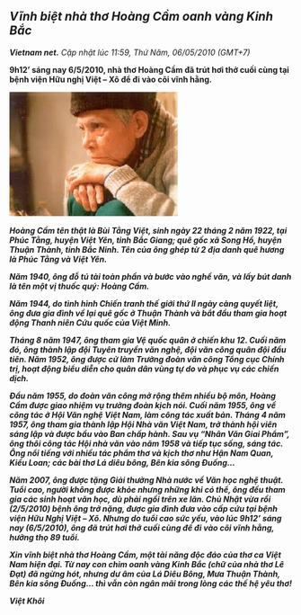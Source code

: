 <!--
title: Vĩnh biệt nhà thơ Hoàng Cầm oanh vàng Kinh Bắc
author: Dương Phú Hiệp
status: completed
-->

##  ***Vĩnh biệt nhà thơ Hoàng Cầm oanh vàng Kinh Bắc***

***Vietnam net.***   *Cập nhật lúc 11:59, Thứ Năm, 06/05/2010 (GMT+7)*

**9h12’ sáng nay 6/5/2010, nhà thơ Hoàng Cầm đã trút hơi thở cuối cùng tại bệnh viện Hữu nghị Việt – Xô để đi vào cõi vĩnh hằng.**

![](01.jpg)

***Hoàng Cầm tên thật là Bùi Tằng Việt, sinh ngày 22 tháng 2 năm 1922, tại Phúc Tằng, huyện Việt Yên, tỉnh Bắc Giang; quê gốc xã Song Hồ, huyện Thuận Thành, tỉnh Bắc Ninh. Tên của ông ghép từ 2 địa danh quê hương là Phúc Tằng và Việt Yên.***

***Năm 1940, ông đỗ tú tài toàn phần và bước vào nghề văn, và lấy bút danh là tên một vị thuốc quý: Hoàng Cầm.***

***Năm 1944, do tình hình Chiến tranh thế giới thứ II ngày càng quyết liệt, ông đưa gia đình về lại quê gốc ở Thuận Thành và bắt đầu tham gia hoạt động Thanh niên Cứu quốc của Việt Minh.***

***Tháng 8 năm 1947, ông tham gia Vệ quốc quân ở chiến khu 12. Cuối năm đó, ông thành lập đội Tuyên truyền văn nghệ, đội văn công quân đội đầu tiên. Năm 1952, ông được cử làm Trưởng đoàn văn công Tổng cục Chính trị, hoạt động biểu diễn cho quân dân vùng tự do và phục vụ các chiến dịch.***

***Đầu năm 1955, do đoàn văn công mở rộng thêm nhiều bộ môn, Hoàng Cầm được giao nhiệm vụ trưởng đoàn kịch nói. Cuối năm 1955, ông về công tác ở Hội Văn nghệ Việt Nam, làm công tác xuất bản. Tháng 4 năm 1957, ông tham gia thành lập Hội Nhà văn Việt Nam, trở thành hội viên sáng lập và được bầu vào Ban chấp hành. Sau vụ “Nhân Văn Giai Phẩm”, ông thôi công tác Hội nhà văn vào năm 1958 và tiếp tục sống, sáng tác.
Ông nổi tiếng với nhiều tác phẩm thơ và kịch thơ như Hận Nam Quan, Kiều Loan; các bài thơ Lá diêu bông, Bên kia sông Đuống…***

***Năm 2007, ông được tặng Giải thưởng Nhà nước về Văn học nghệ thuật.
Tuổi cao, người không được khỏe nhưng những khi có thể, ông đều tham gia các sinh hoạt văn học, dù phải ngồi trên xe lăn. Chủ Nhật vừa rồi (2/5/2010) bệnh ông trở nặng, được gia đình đưa vào cấp cứu tại bệnh viện Hữu Nghị Việt – Xô. Nhưng do tuổi cao sức yếu, vào lúc 9h12’ sáng nay (6/5/2010), ông đã trút hơi thở cuối cùng để đi vào cõi vĩnh hằng, hưởng thọ 89 tuổi.***

***Xin vĩnh biệt nhà thơ Hoàng Cầm, một tài năng độc đáo của thơ ca Việt Nam hiện đại. Từ nay con chim oanh vàng Kinh Bắc (chữ của nhà thơ Lê Đạt) đã ngừng hót, nhưng dư âm của Lá Diêu Bông, Mưa Thuận Thành, Bên kia sông Đuống… thì vẫn còn ngân mãi trong lòng các thế hệ yêu thơ!***

***Việt Khôi***
